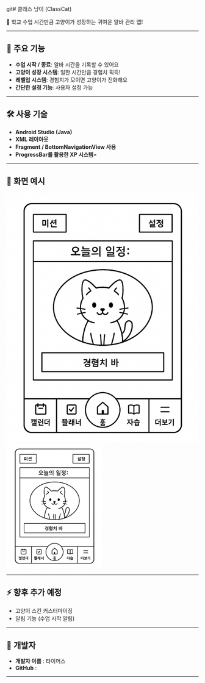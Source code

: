 git# 클래스 냥이 (ClassCat)

🐾 학교 수업 시간만큼 고양이가 성장하는 귀여운 알바 관리 앱!

---

## 📱 주요 기능

- **수업 시작 / 종료**: 알바 시간을 기록할 수 있어요
- **고양이 성장 시스템**: 일한 시간만큼 경험치 획득!
- **레벨업 시스템**: 경험치가 모이면 고양이가 진화해요
- **간단한 설정 기능**: 사용자 설정 가능

---

## 🛠️ 사용 기술

- **Android Studio (Java)**
- **XML 레이아웃**
- **Fragment / BottomNavigationView 사용**
- **ProgressBar를 활용한 XP 시스템**=
---

## 📸 화면 예시
![홈화면](images/Campuscat.png)
<img src="images/Campuscat.png" alt="홈화면" width="50%">



---

## ⚡ 향후 추가 예정

- 고양이 스킨 커스터마이징
- 알림 기능 (수업 시작 알림)

---

## 👤 개발자

- **개발자 이름** : 타이머스
- **GitHub** : 

---

